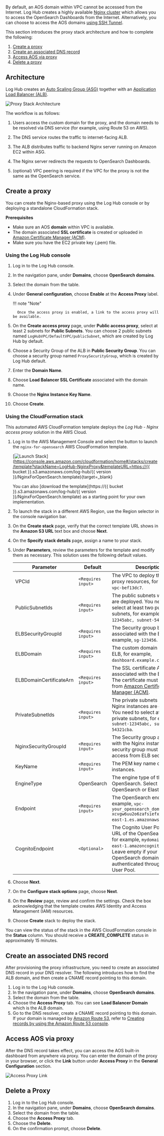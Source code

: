 By default, an AOS domain within VPC cannot be accessed from the Internet. Log Hub creates a highly available [Nginx cluster][nginx] which allows you to access the OpenSearch Dashboards from the Internet. Alternatively, you can choose to access the AOS domains [using SSH Tunnel][ssh].

This section introduces the proxy stack architecture and how to complete the following:

1. [Create a proxy](#create-a-proxy)
2. [Create an associated DNS record](#create-an-associated-dns-record)
3. [Access AOS via proxy](#access-aos-via-proxy)
4. [Delete a proxy](#delete-a-proxy)

## Architecture
Log Hub creates an [Auto Scaling Group (ASG)][asg] together with an [Application Load Balancer (ALB)][alb].

![Proxy Stack Architecture](../../images/architecture/proxy.svg)

The workflow is as follows:

1. Users access the custom domain for the proxy, and the domain needs to be resolved via DNS service (for example, using Route 53 on AWS).

1. The DNS service routes the traffic to internet-facing ALB.

1. The ALB distributes traffic to backend Nginx server running on Amazon EC2 within ASG. 

1. The Nginx server redirects the requests to OpenSearch Dashboards.

1. (optional) VPC peering is required if the VPC for the proxy is not the same as the OpenSearch service.

## Create a proxy
You can create the Nginx-based proxy using the Log Hub console or by deploying a standalone CloudFormation stack.

**Prerequisites**

- Make sure an AOS **domain** within VPC is available.
- The domain associated **SSL certificate** is created or uploaded in [Amazon Certificate Manager (ACM)][acm].
- Make sure you have the EC2 private key (.pem) file.

### Using the Log Hub console
1. Log in to the Log Hub console.
2. In the navigation pane, under **Domains**, choose **OpenSearch domains**.
3. Select the domain from the table.
4. Under **General configuration**, choose **Enable** at the **Access Proxy** label.

    !!! note "Note"

         Once the access proxy is enabled, a link to the access proxy will be available. 

5. On the **Create access proxy** page, under **Public access proxy**, select at least 2 subnets for **Public Subnets**. You can choose 2 public subnets named `LogHubVPC/DefaultVPC/publicSubnet`, which are created by Log Hub by default.
6. Choose a Security Group of the ALB in **Public Security Group**. You can choose a security group named `ProxySecurityGroup`, which is created by Log Hub default.
7. Enter the **Domain Name**.
8. Choose **Load Balancer SSL Certificate** associated with the domain name.
9. Choose the **Nginx Instance Key Name**.
10. Choose **Create**.

### Using the CloudFormation stack
This automated AWS CloudFormation template deploys the *Log Hub - Nginx access proxy* solution in the AWS Cloud.

1. Log in to the AWS Management Console and select the button to launch the `nginx-for-opensearch` AWS CloudFormation template.
    
    [![Launch Stack](../../images/launch-stack.png)](https://console.aws.amazon.com/cloudformation/home#/stacks/create/template?stackName=LogHub-NginxProxy&templateURL=https://{{ bucket }}.s3.amazonaws.com/log-hub/{{ version }}/NginxForOpenSearch.template){target=_blank}

    You can also [download the template](https://{{ bucket }}.s3.amazonaws.com/log-hub/{{ version }}/NginxForOpenSearch.template) as a starting point for your own implementation.

2. To launch the stack in a different AWS Region, use the Region selector in the console navigation bar.

3. On the **Create stack** page, verify that the correct template URL shows in the **Amazon S3 URL** text box and choose **Next**.

4. On the **Specify stack details** page, assign a name to your stack.

5. Under **Parameters**, review the parameters for the template and modify them as necessary. This solution uses the following default values.

    | Parameter  | Default          | Description                                                  |
    | ---------- | ---------------- | ------------------------------------------------------------ |
    | VPCId | `<Requires input>` | The VPC to deploy the Nginx proxy resources, for example, `vpc-bef13dc7`. |
    | PublicSubnetIds | `<Requires input>` | The public subnets where ELB are deployed. You need to select at least two public subnets, for example, `subnet-12345abc, subnet-54321cba`. |
    | ELBSecurityGroupId | `<Requires input>` | The Security group being associated with the ELB, for example, `sg-123456`. |
    | ELBDomain | `<Requires input>` | The custom domain name of the ELB, for example, `dashboard.example.com`. |
    | ELBDomainCertificateArn | `<Requires input>` | The SSL certificate ARN associated with the ELBDomain. The certificate must be created from [Amazon Certificate Manager (ACM)][acm]. |
    | PrivateSubnetIds | `<Requires input>` | The private subnets where Nginx instances are deployed. You need to select at least two private subnets, for example, `subnet-12345abc, subnet-54321cba`. |
    | NginxSecurityGroupId | `<Requires input>` | The Security group associated with the Nginx instances. The security group must allow access from ELB security group. |
    | KeyName | `<Requires input>` | The PEM key name of the Nginx instances. |
    | EngineType | OpenSearch | The engine type of the OpenSearch. Select OpenSearch or Elasticsearch. |
    | Endpoint | `<Requires input>` | The OpenSearch endpoint, for example, `vpc-your_opensearch_domain_name-xcvgw6uu2o6zafsiefxubwuohe.us-east-1.es.amazonaws.com`. |
    | CognitoEndpoint | `<Optional>` | The Cognito User Pool endpoint URL of the OpenSearch domain, for example, `mydomain.auth.us-east-1.amazoncognito.com`. Leave empty if your OpenSearch domain is not authenticated through Cognito User Pool. |

6. Choose **Next**.

7. On the **Configure stack options** page, choose **Next**.

8. On the **Review** page, review and confirm the settings. Check the box acknowledging that the template creates AWS Identity and Access Management (IAM) resources.

9. Choose **Create** stack to deploy the stack.

You can view the status of the stack in the AWS CloudFormation console in the **Status** column. You should receive a **CREATE_COMPLETE** status in approximately 15 minutes.


## Create an associated DNS record
After provisioning the proxy infrastructure, you need to create an associated DNS record in your DNS resolver. The following introduces how to find the ALB domain, and then create a CNAME record pointing to this domain.

1. Log in to the Log Hub console.
2. In the navigation pane, under **Domains**, choose **OpenSearch domains**.
3. Select the domain from the table.
4. Choose the **Access Proxy** tab.
   You can see **Load Balancer Domain** which is the ALB domain.
5. Go to the DNS resolver, create a CNAME record pointing to this domain. 
    If your domain is managed by [Amazon Route 53][route53], refer to [Creating records by using the Amazon Route 53 console][createrecords].

## Access AOS via proxy
After the DNS record takes effect, you can access the AOS built-in dashboard from anywhere via proxy. You can enter the domain of the proxy in your browser, or click the **Link** button under **Access Proxy** in the **General Configuration** section.

![Access Proxy Link](../../images/access-proxy-link.png)

## Delete a Proxy
1. Log in to the Log Hub console.
2. In the navigation pane, under **Domains**, choose **OpenSearch domains**.
3. Select the domain from the table.
4. Choose the **Access Proxy** tab.
5. Choose the **Delete**.
6. On the confirmation prompt, choose **Delete**.


[asg]: https://docs.aws.amazon.com/autoscaling/ec2/userguide/what-is-amazon-ec2-auto-scaling.html
[alb]: https://docs.aws.amazon.com/elasticloadbalancing/latest/application/introduction.html
[nginx]: https://aws.amazon.com/premiumsupport/knowledge-center/opensearch-outside-vpc-nginx/
[ssh]: https://aws.amazon.com/premiumsupport/knowledge-center/opensearch-outside-vpc-ssh/
[acm]: https://aws.amazon.com/certificate-manager/
[route53]: https://aws.amazon.com/route53/
[createrecords]: https://docs.aws.amazon.com/Route53/latest/DeveloperGuide/resource-record-sets-creating.html